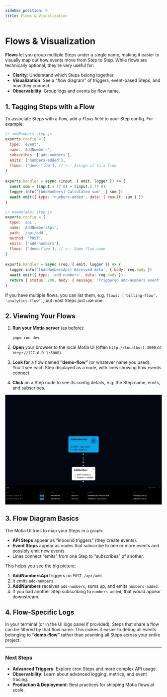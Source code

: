 ```yaml
---
sidebar_position: 9
title: Flows & Visualization
---
```


# Flows & Visualization

**Flows** let you group multiple Steps under a single name, making it easier to visually map out how events move from Step to Step. While flows are technically optional, they're very useful for:

- **Clarity**: Understand which Steps belong together.
- **Visualization**: See a "flow diagram" of triggers, event-based Steps, and how they connect.
- **Observability**: Group logs and events by flow name.

## 1. Tagging Steps with a Flow

To associate Steps with a flow, add a `flows` field to your Step config. For example:

```js
// addNumbers.step.js
exports.config = {
  type: 'event',
  name: 'AddNumbers',
  subscribes: ['add-numbers'],
  emits: ['numbers-added'],
  flows: ['demo-flow'], // <-- Assign it to a flow
}

exports.handler = async (input, { emit, logger }) => {
  const sum = (input.a ?? 0) + (input.b ?? 0)
  logger.info('[AddNumbers] Calculated sum', { sum })
  await emit({ type: 'numbers-added', data: { result: sum } })
}
```

```js
// exampleApi.step.js
exports.config = {
  type: 'api',
  name: 'AddNumbersApi',
  path: '/api/add',
  method: 'POST',
  emits: ['add-numbers'],
  flows: ['demo-flow'], // <-- Same flow name
}

exports.handler = async (req, { emit, logger }) => {
  logger.info('[AddNumbersApi] Received data', { body: req.body })
  await emit({ type: 'add-numbers', data: req.body })
  return { status: 200, body: { message: 'Triggered add-numbers event' } }
}
```

If you have multiple flows, you can list them, e.g. `flows: ['billing-flow', 'analytics-flow']`, but most Steps just use one.

## 2. Viewing Your Flows

1. **Run your Motia server** (as before):

   ```sh
   pnpm run dev
   ```

2. **Open** your browser to the local Motia UI (often `http://localhost:3000` or `http://127.0.0.1:3000`).

3. **Look for** a flow named **“demo-flow”** (or whatever name you used). You’ll see each Step displayed as a node, with lines showing how events connect.

4. **Click** on a Step node to see its config details, e.g. the Step name, emits, and subscribes.

![Demo Workbench](./../img/demo-workbench.jpg)

## 3. Flow Diagram Basics

The Motia UI tries to map your Steps in a graph:

- **API Steps** appear as “inbound triggers” (they create events).
- **Event Steps** appear as nodes that subscribe to one or more events and possibly emit new events.
- Lines connect “emits” from one Step to “subscribes” of another.

This helps you see the big picture:

1. **AddNumbersApi** triggers on `POST /api/add`.
2. It emits `add-numbers`.
3. **AddNumbers** receives `add-numbers`, sums up, and emits `numbers-added`.
4. If you had another Step subscribing to `numbers-added`, that would appear downstream.

## 4. Flow-Specific Logs

In your terminal (or in the UI logs panel if provided), Steps that share a flow can be filtered by that flow name. This makes it easier to debug all events belonging to **“demo-flow”** rather than scanning all Steps across your entire project.

---

### Next Steps

- **Advanced Triggers**: Explore cron Steps and more complex API usage.
- **Observability**: Learn about advanced logging, metrics, and event tracing.
- **Production & Deployment**: Best practices for shipping Motia flows at scale.
